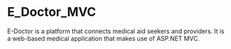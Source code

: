 # E_Doctor_MVC
 E-Doctor is a platform that connects medical aid seekers and providers. It is a web-based medical application that makes use of ASP.NET MVC.
